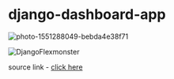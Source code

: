 # django-dashboard-app
![photo-1551288049-bebda4e38f71](https://user-images.githubusercontent.com/29547937/74402460-54793f00-4e4a-11ea-9714-d56ad511884c.jpeg)


![DjangoFlexmonster](https://user-images.githubusercontent.com/29547937/74332474-ca829500-4dbb-11ea-8255-9ef60c35266d.gif)




source link - [click here](https://www.freecodecamp.org/news/how-to-create-an-analytics-dashboard-in-django-app/)

